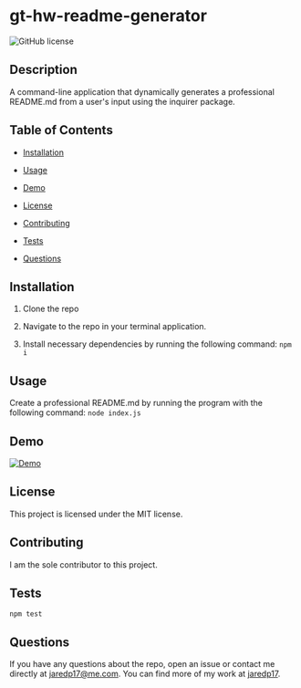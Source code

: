 # gt-hw-readme-generator

![GitHub license](https://img.shields.io/badge/license-MIT-blue.svg)

## Description

A command-line application that dynamically generates a professional README.md from a user's input using the inquirer package.

## Table of Contents

- [Installation](#installation)

- [Usage](#usage)

- [Demo](#demo)

- [License](#license)

- [Contributing](#contributing)

- [Tests](#tests)

- [Questions](#questions)

## Installation

1. Clone the repo

2. Navigate to the repo in your terminal application.

3. Install necessary dependencies by running the following command: `npm i`

## Usage

Create a professional README.md by running the program with the following command: `node index.js`

## Demo

[![Demo](./Assets/demo.gif)](https://drive.google.com/file/d/1Ju15whmThEzsJV4rW24SG1oppAAW6gIP/view)

## License

This project is licensed under the MIT license.

## Contributing

I am the sole contributor to this project.

## Tests

```shell
npm test
```

## Questions

If you have any questions about the repo, open an issue or contact me directly at jaredp17@me.com. You can find more of my work at [jaredp17](https://github.com/jaredp17/).
